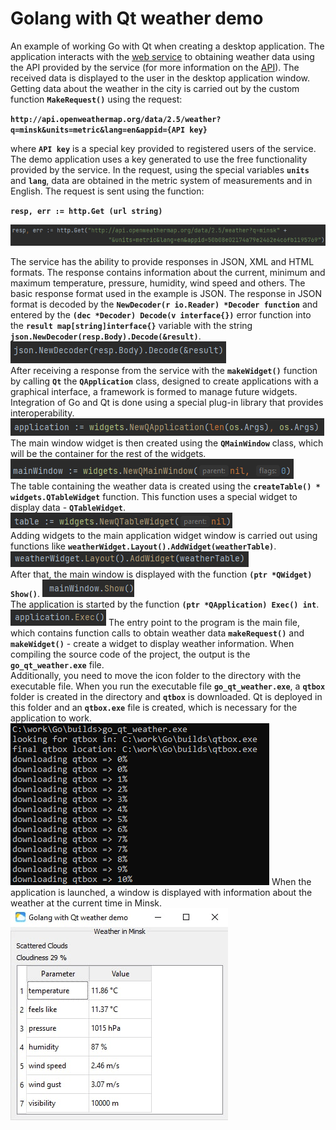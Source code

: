 # Golang with Qt weather demo
An example of working Go with Qt when creating a desktop application. The application interacts with the [web service](https://openweathermap.org/ "Web service for obtaining weather data") to obtaining weather data using the API provided by the service (for more information on the [API](https://openweathermap.org/api/ "Information about the weather web service API")). The received data is displayed to the user in the desktop application window.  
Getting data about the weather in the city is carried out by the custom function **`MakeRequest()`** using the request:  

**`http://api.openweathermap.org/data/2.5/weather?q=minsk&units=metric&lang=en&appid={API key}`**

where **`API key`** is a special key provided to registered users of the service. The demo application uses a key generated to use the free functionality provided by the service. In the request, using the special variables **`units`** and **`lang`**, data are obtained in the metric system of measurements and in English. The request is sent using the function:  

**`resp, err := http.Get (url string)`**  

![Http GET request](https://raw.githubusercontent.com/rednavis/golang-demos/main/go_qt_weather/images/image1.png "Http GET request")  

The service has the ability to provide responses in JSON, XML and HTML formats. The response contains information about the current, minimum and maximum temperature, pressure, humidity, wind speed and others. The basic response format used in the example is JSON. The response in JSON format is decoded by the **`NewDecoder(r io.Reader) *Decoder function`** and entered by the **`(dec *Decoder) Decode(v interface{})`** error function into the **`result map[string]interface{}`** variable with the string **`json.NewDecoder(resp.Body).Decode(&result)`**.  
![Decoding a JSON-received weather service response](https://raw.githubusercontent.com/rednavis/golang-demos/main/go_qt_weather/images/image2.png "Decoding a JSON-received weather service response")   
After receiving a response from the service with the **`makeWidget()`** function by calling **`Qt`** the **`QApplication`** class, designed to create applications with a graphical interface, a framework is formed to manage future widgets. Integration of Go and Qt is done using a special plug-in library that provides interoperability.  
![Creating a class for managing an application with a graphical interface](https://raw.githubusercontent.com/rednavis/golang-demos/main/go_qt_weather/images/image3.png "Creating a class for managing an application with a graphical interface")  
The main window widget is then created using the **`QMainWindow`** class, which will be the container for the rest of the widgets.
![Creating the main widget window](https://raw.githubusercontent.com/rednavis/golang-demos/main/go_qt_weather/images/image4.png "Creating the main widget window")  
The table containing the weather data is created using the **`createTable() * widgets.QTableWidget`** function. This function uses a special widget to display data - **`QTableWidget`**.  
![Creating a table with weather data](https://raw.githubusercontent.com/rednavis/golang-demos/main/go_qt_weather/images/image5.png "Creating a table with weather data")  
Adding widgets to the main application widget window is carried out using functions like **`weatherWidget.Layout().AddWidget(weatherTable)`**.  
![Adding widgets to the main application widget window](https://raw.githubusercontent.com/rednavis/golang-demos/main/go_qt_weather/images/image6.png "Adding widgets to the main application widget window")  
After that, the main window is displayed with the function **`(ptr *QWidget) Show()`**.
![Main window display function](https://raw.githubusercontent.com/rednavis/golang-demos/main/go_qt_weather/images/image7.png "Main window display function")  
The application is started by the function **`(ptr *QApplication) Exec() int`**.
![Launching the application for display](https://raw.githubusercontent.com/rednavis/golang-demos/main/go_qt_weather/images/image8.png "Launching the application for display") 
The entry point to the program is the main file, which contains function calls to obtain weather data **`makeRequest()`** and **`makeWidget()`** - create a widget to display weather information. 
When compiling the source code of the project, the output is the **`go_qt_weather.exe`** file.  
Additionally, you need to move the icon folder to the directory with the executable file.
When you run the executable file **`go_qt_weather.exe`**, a **`qtbox`** folder is created in the directory and **`qtbox`** is downloaded. Qt is deployed in this folder and an **`qtbox.exe`** file is created, which is necessary for the application to work.
![Downloading qtbox](https://raw.githubusercontent.com/rednavis/golang-demos/main/go_qt_weather/images/image9.png "Downloading qtbox")
When the application is launched, a window is displayed with information about the weather at the current time in Minsk.
![Golang with Qt weather demo application](https://raw.githubusercontent.com/rednavis/golang-demos/main/go_qt_weather/images/image10.png "Golang with Qt weather demo application")
